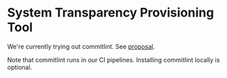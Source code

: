 # System Transparency Provisioning Tool


We're currently trying out commitlint.  See [proposal](https://git.glasklar.is/system-transparency/project/documentation/-/blob/main/proposals/2023-01-19-commitlint-proposal.md?ref_type=heads).

Note that commitlint runs in our CI pipelines.  Installing commitlint locally is optional.

